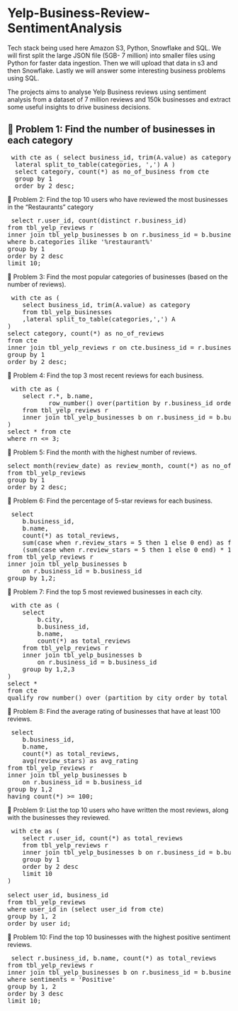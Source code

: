 # Yelp-Business-Review-SentimentAnalysis

Tech stack being used here Amazon S3, Python, Snowflake and SQL. We will first split the large JSON file (5GB- 7 million) into smaller files using Python for faster data ingestion. Then we will upload that data in s3 and then Snowflake. Lastly we will answer some interesting business problems using SQL.

The projects aims to analyse Yelp Business reviews using sentiment analysis from a dataset of 7 million reviews and 150k businesses and extract some useful insights to drive business decisions.

## 📌 Problem 1: Find the number of businesses in each category

<pre> with cte as ( select business_id, trim(A.value) as category from tbl_yelp_businesses,
  lateral split_to_table(categories, ',') A ) 
  select category, count(*) as no_of_business from cte
  group by 1 
  order by 2 desc; </pre>

📌 Problem 2: Find the top 10 users who have reviewed the most businesses in the “Restaurants” category
<pre> select r.user_id, count(distinct r.business_id)
from tbl_yelp_reviews r
inner join tbl_yelp_businesses b on r.business_id = b.business_id
where b.categories ilike '%restaurant%'
group by 1
order by 2 desc
limit 10;</pre>

📌 Problem 3: Find the most popular categories of businesses (based on the number of reviews).
<pre> with cte as (
    select business_id, trim(A.value) as category
    from tbl_yelp_businesses
    ,lateral split_to_table(categories,',') A
)
select category, count(*) as no_of_reviews
from cte
inner join tbl_yelp_reviews r on cte.business_id = r.business_id
group by 1
order by 2 desc; </pre>

📌 Problem 4: Find the top 3 most recent reviews for each business.
<pre> with cte as (
    select r.*, b.name,
           row_number() over(partition by r.business_id order by review_date desc) as rn
    from tbl_yelp_reviews r
    inner join tbl_yelp_businesses b on r.business_id = b.business_id
)
select * from cte
where rn <= 3; </pre>
📌 Problem 5: Find the month with the highest number of reviews.
<pre>select month(review_date) as review_month, count(*) as no_of_reviews
from tbl_yelp_reviews
group by 1
order by 2 desc; </pre>
📌 Problem 6: Find the percentage of 5-star reviews for each business.
<pre> select 
    b.business_id,
    b.name, 
    count(*) as total_reviews,
    sum(case when r.review_stars = 5 then 1 else 0 end) as five_star_reviews,
    (sum(case when r.review_stars = 5 then 1 else 0 end) * 100.0 / count(*)) as five_star_percentage
from tbl_yelp_reviews r
inner join tbl_yelp_businesses b 
    on r.business_id = b.business_id
group by 1,2; </pre>
📌 Problem 7: Find the top 5 most reviewed businesses in each city.
<pre> with cte as (
    select 
        b.city, 
        b.business_id, 
        b.name, 
        count(*) as total_reviews
    from tbl_yelp_reviews r
    inner join tbl_yelp_businesses b 
        on r.business_id = b.business_id
    group by 1,2,3
) 
select * 
from cte 
qualify row_number() over (partition by city order by total_reviews desc) <= 5; </pre>
📌 Problem 8: Find the average rating of businesses that have at least 100 reviews.
<pre> select 
    b.business_id, 
    b.name, 
    count(*) as total_reviews, 
    avg(review_stars) as avg_rating
from tbl_yelp_reviews r
inner join tbl_yelp_businesses b 
    on r.business_id = b.business_id
group by 1,2
having count(*) >= 100; </pre>

📌 Problem 9: List the top 10 users who have written the most reviews, along with the businesses they reviewed.
<pre> with cte as (
    select r.user_id, count(*) as total_reviews
    from tbl_yelp_reviews r
    inner join tbl_yelp_businesses b on r.business_id = b.business_id
    group by 1
    order by 2 desc
    limit 10
)

select user_id, business_id
from tbl_yelp_reviews
where user_id in (select user_id from cte)
group by 1, 2
order by user_id; </pre>
📌 Problem 10: Find the top 10 businesses with the highest positive sentiment reviews.
<pre> select r.business_id, b.name, count(*) as total_reviews
from tbl_yelp_reviews r
inner join tbl_yelp_businesses b on r.business_id = b.business_id
where sentiments = 'Positive'
group by 1, 2
order by 3 desc
limit 10;</pre>
